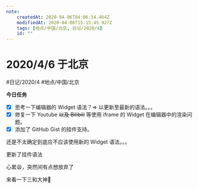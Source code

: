 ```yaml
---
note:
    createdAt: 2020-04-06T04:06:14.464Z
    modifiedAt: 2020-04-06T15:15:45.927Z
    tags: [地点/中国/北京, 日记/2020/4]
    id: ""
---
```

# 2020/4/6 于北京
#日记/2020/4 #地点/中国/北京 

**今日任务**
- [x] 思考一下编辑器的 Widget 语法？=> 以更新至最新的语法。。。
- [x] 修复一下 Youtube ~~以及 Bilibili~~ 等使用 iframe 的 Widget 在编辑器中的渲染问题。
- [x] 添加了 GitHub Gist 的挂件支持。

<!-- @timer "date":"Mon Apr 06 2020 12:07:15 GMT+0800 (China Standard Time)" -->
还是不太确定到底应不应该使用新的 Widget 语法。。。

<!-- @timer "date":"Mon Apr 06 2020 16:51:26 GMT+0800 (China Standard Time)" -->
更新了挂件语法

<!-- @timer "date":"Mon Apr 06 2020 18:07:22 GMT+0800 (China Standard Time)" -->
心累😫，突然间有点想放弃了

<!-- @timer "date":"Mon Apr 06 2020 23:14:57 GMT+0800 (China Standard Time)" -->
来看一下三和大神:eyes: 

<!-- @crossnote.youtube "videoID":"YcidornQ7rU" -->  





